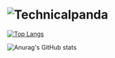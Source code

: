 # ![Technicalpanda](https://www.technicalpanda.com/images/technicalpanda_logo.png)







[![Top Langs](https://github-readme-stats.vercel.app/api/top-langs/?username=kevball2&layout=compact)](https://github.com/anuraghazra/github-readme-stats)


![Anurag's GitHub stats](https://github-readme-stats.vercel.app/api?username=kevball2&show_icons=true&theme=radical)
